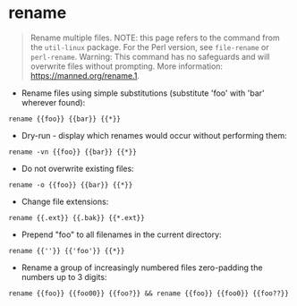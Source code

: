 # rename

> Rename multiple files.
> NOTE: this page refers to the command from the `util-linux` package.
> For the Perl version, see `file-rename` or `perl-rename`.
> Warning: This command has no safeguards and will overwrite files without prompting.
> More information: <https://manned.org/rename.1>.

- Rename files using simple substitutions (substitute 'foo' with 'bar' wherever found):

`rename {{foo}} {{bar}} {{*}}`

- Dry-run - display which renames would occur without performing them:

`rename -vn {{foo}} {{bar}} {{*}}`

- Do not overwrite existing files:

`rename -o {{foo}} {{bar}} {{*}}`

- Change file extensions:

`rename {{.ext}} {{.bak}} {{*.ext}}`

- Prepend "foo" to all filenames in the current directory:

`rename {{''}} {{'foo'}} {{*}}`

- Rename a group of increasingly numbered files zero-padding the numbers up to 3 digits:

`rename {{foo}} {{foo00}} {{foo?}} && rename {{foo}} {{foo0}} {{foo??}}`
